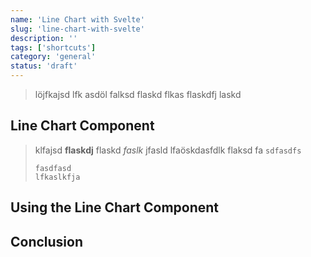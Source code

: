```yaml
---
name: 'Line Chart with Svelte'
slug: 'line-chart-with-svelte'
description: ''
tags: ['shortcuts']
category: 'general'
status: 'draft'
---
```



<!-- Introduction -->

<!-- 
- Array(30).fill(1).map(x => Math.random() * 100 + 10)
- SVG
-->


> löjfkajsd lfk asdöl falksd flaskd flkas flaskdfj laskd 

## Line Chart Component

> klfajsd  **flaskdj**  flaskd  *faslk* jfasld lfaöskdasfdlk
> flaksd
> fa `sdfasdfs`
> ```
> fasdfasd
> lfkaslkfja
> ```

## Using the Line Chart Component

## Conclusion


